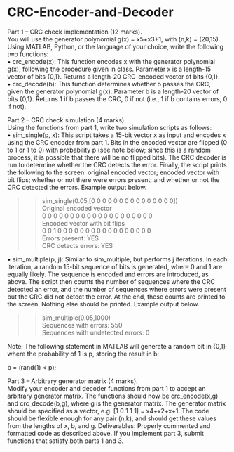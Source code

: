 # CRC-Encoder-and-Decoder
Part 1 – CRC check implementation (12 marks).  
You will use the generator polynomial g(x) = x5+x3+1, with (n,k) = (20,15). Using MATLAB, Python, or the language of your choice, write the following two functions:  
• crc_encode(x): This function encodes x with the generator polynomial g(x), following the procedure given in class. Parameter x is a length-15 vector of bits {0,1}. Returns a length-20 CRC-encoded vector of bits {0,1}.  
• crc_decode(b): This function determines whether b passes the CRC, given the generator polynomial g(x). Parameter b is a length-20 vector of bits {0,1}. Returns 1 if b passes the CRC, 0 if not (i.e., 1 if b contains errors, 0 if not).  

Part 2 – CRC check simulation (4 marks).  
Using the functions from part 1, write two simulation scripts as follows:  
• sim_single(p, x): This script takes a 15-bit vector x as input and encodes x using the CRC encoder from part 1. Bits in the encoded vector are flipped (0 to 1 or 1 to 0) with probability p (see note below; since this is a random process, it is possible that there will be no flipped bits). The CRC decoder is run to determine whether the CRC detects the error. Finally, the script prints the following to the screen: original encoded vector; encoded vector with bit flips; whether or not there were errors present; and whether or not the CRC detected the errors. Example output below.  

  >> sim_single(0.05,[0 0 0 0 0 0 0 0 0 0 0 0 0 0 0])  
  Original encoded vector  
  0 0 0 0 0 0 0 0 0 0 0 0 0 0 0 0 0 0 0 0  
  Encoded vector with bit flips  
  0 0 1 0 0 0 0 0 0 0 0 0 0 0 0 0 0 0 0 0  
  Errors present: YES  
  CRC detects errors: YES  

• sim_multiple(p, j): Similar to sim_multiple, but performs j iterations. In each iteration, a random 15-bit sequence of bits is generated, where 0 and 1 are equally likely. The sequence is encoded and errors are introduced, as above. The script then counts the number of sequences where the CRC detected an error, and the number of sequences where errors were present but the CRC did not detect the error. At the end, these counts are printed to the screen. Nothing else should be printed. Example output below.  

  >> sim_multiple(0.05,1000)  
  Sequences with errors: 550  
  Sequences with undetected errors: 0  

Note: The following statement in MATLAB will generate a random bit in {0,1} where the probability of 1 is p, storing the result in b:  

  b = (rand(1) < p);  

Part 3 – Arbitrary generator matrix (4 marks).  
Modify your encoder and decoder functions from part 1 to accept an arbitrary generator matrix. The functions should now be crc_encode(x,g) and crc_decode(b,g), where g is the generator matrix. The generator matrix should be specified as a vector, e.g. [1 0 1 1 1] = x4+x2+x+1. The code should be flexible enough for any pair (n,k), and should get these values from the lengths of x, b, and g.   Deliverables: Properly commented and formatted code as described above. If you implement part 3, submit functions that satisfy both parts 1 and 3.  
